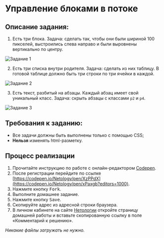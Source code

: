 Управление блоками в потоке
===

## Описание задания:

1. Есть три блока. Задача: сделать так, чтобы они были шириной 100 пикселей, выстроились слева направо и были выровнены вертикально по центру.

![Задание 1](resourses/flow1.jpg)

2. Есть три списка внутри родителя. Задача: сделать из них таблицу. В готовой таблице должно быть три строки по три ячейки в каждой.

![Задание 2](resourses/flow2.jpg)

3. Есть текст, разбитый на абзацы. Каждый абзац имеет свой уникальный класс. Задача: скрыть абзацы с классами `p2` и `p4`.

![Задание 3](resourses/flow3.jpg)

## Требования к заданию:
- Все задачи должны быть выполнены только с помощью CSS;
- **Нельзя** изменять html-разметку.

## Процесс реализации

1. Прочитайте инструкцию по работе с онлайн-редактором [Codepen](https://netology-university.bitbucket.io/guides/wm/codepen-guide/).
2. После регистрации перейдите по ссылке [https://codepen.io/Netology/pen/XzPPdX](https://codepen.io/Netology/pen/xPaxgb?editors=1000).
3. Нажмите кнопку <kbd>Fork</kbd>.
4. Выполните домашнее задание.
5. Нажмите кнопку <kbd>Save</kbd>.
6. Скопируйте адрес из адресной строки браузера.
7. В личном кабинете на сайте [Нетологии](https://netology.ru/) откройте страницу домашней работы и вставьте скопированную ссылку в поле «Комментарий к решению».

*Никакие файлы загружать не нужно.*
